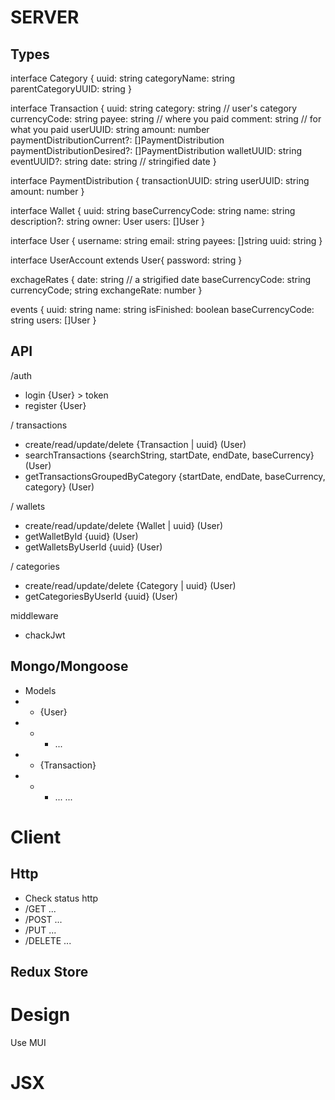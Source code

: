 # SERVER

## Types

interface Category {
    uuid: string
    categoryName: string
    parentCategoryUUID: string
}

interface Transaction {
    uuid: string
    category: string // user's category
    currencyCode: string
    payee: string // where you paid
    comment: string // for what you paid
    userUUID: string
    amount: number
    paymentDistributionCurrent?: []PaymentDistribution
    paymentDistributionDesired?: []PaymentDistribution
    walletUUID: string
    eventUUID?: string
    date: string // stringified date
}

interface PaymentDistribution {
    transactionUUID: string
    userUUID: string
    amount: number
}

interface Wallet {
    uuid: string
    baseCurrencyCode: string
    name: string
    description?: string
    owner: User
    users: []User
}

interface User {
    username: string
    email: string
    payees: []string
    uuid: string
}

interface UserAccount extends User{
    password: string
}

exchageRates {
    date: string // a strigified date
    baseCurrencyCode: string
    currencyCode; string
    exchangeRate: number
}

events {
    uuid: string
    name: string
    isFinished: boolean
    baseCurrencyCode: string
    users: []User
}

## API

/auth

- login {User} > token
- register {User}

/ transactions

- create/read/update/delete {Transaction | uuid} (User)
- searchTransactions {searchString, startDate, endDate, baseCurrency} (User)
- getTransactionsGroupedByCategory {startDate, endDate, baseCurrency, category} (User)

/ wallets

- create/read/update/delete {Wallet | uuid} (User)
- getWalletById {uuid} (User)
- getWalletsByUserId {uuid} (User)

/ categories

- create/read/update/delete {Category | uuid} (User)
- getCategoriesByUserId {uuid} (User)

middleware

- chackJwt

## Mongo/Mongoose

- Models
- - {User}
- - - ... 
- - {Transaction}
- - - ...
...

# Client

## Http

- Check status http
- /GET  ...
- /POST ... 
- /PUT ...
- /DELETE ...

## Redux Store

# Design

Use MUI

# JSX

